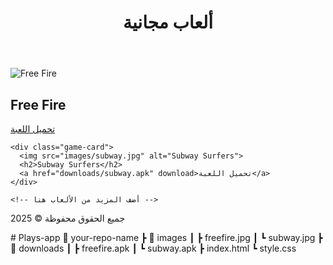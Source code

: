 <!DOCTYPE html>
<html lang="ar">
<head>
  <meta charset="UTF-8">
  <meta name="viewport" content="width=device-width, initial-scale=1">
  <title>موقع تحميل الألعاب</title>
  <link rel="stylesheet" href="style.css">
</head>
<body>
  <header>
    <h1>ألعاب مجانية</h1>
  </header>

  <main>
    <div class="game-card">
      <img src="images/freefire.jpg" alt="Free Fire">
      <h2>Free Fire</h2>
      <a href="downloads/freefire.apk" download.freefire.com>تحميل اللعبة</a>
    </div>

    <div class="game-card">
      <img src="images/subway.jpg" alt="Subway Surfers">
      <h2>Subway Surfers</h2>
      <a href="downloads/subway.apk" download>تحميل اللعبة</a>
    </div>

    <!-- أضف المزيد من الألعاب هنا -->
  </main>

  <footer>
    <p>جميع الحقوق محفوظة © 2025</p>
  </footer>
</body>
</html>
# Plays-app
📂 your-repo-name
 ┣ 📁 images
 ┃ ┣ freefire.jpg
 ┃ ┗ subway.jpg
 ┣ 📁 downloads
 ┃ ┣ freefire.apk
 ┃ ┗ subway.apk
 ┣ index.html
 ┗ style.css
